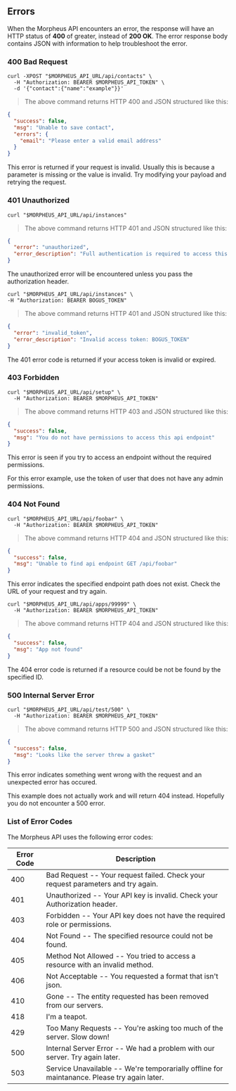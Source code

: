 ## Errors

When the Morpheus API encounters an error, the response will have an HTTP status of **400** of greater, instead of **200 OK**.  The error response body contains JSON with information to help troubleshoot the error.

### 400 Bad Request

```shell
curl -XPOST "$MORPHEUS_API_URL/api/contacts" \
  -H "Authorization: BEARER $MORPHEUS_API_TOKEN" \
  -d '{"contact":{"name":"example"}}'
```

> The above command returns HTTP 400 and JSON structured like this:

```json
{
  "success": false,
  "msg": "Unable to save contact",
  "errors": {
    "email": "Please enter a valid email address"
  }
}
```

This error is returned if your request is invalid. Usually this is because a parameter is missing or the value is invalid. Try modifying your payload and retrying the request.

### 401 Unauthorized

```shell
curl "$MORPHEUS_API_URL/api/instances"
```

> The above command returns HTTP 401 and JSON structured like this:

```json
{
  "error": "unauthorized",
  "error_description": "Full authentication is required to access this resource"
}
```

The unauthorized error will be encountered unless you pass the authorization header.

<!-- ### 401 Invalid Token -->

```shell
curl "$MORPHEUS_API_URL/api/instances" \
-H "Authorization: BEARER BOGUS_TOKEN"
```

> The above command returns HTTP 401 and JSON structured like this:

```json
{
  "error": "invalid_token",
  "error_description": "Invalid access token: BOGUS_TOKEN"
}
```

The 401 error code is returned if your access token is invalid or expired.

### 403 Forbidden

```shell
curl "$MORPHEUS_API_URL/api/setup" \
  -H "Authorization: BEARER $MORPHEUS_API_TOKEN"
```

> The above command returns HTTP 403 and JSON structured like this:

```json
{
  "success": false,
  "msg": "You do not have permissions to access this api endpoint"
}
```

This error is seen if you try to access an endpoint without the required permissions.  

For this error example, use the token of user that does not have any admin permissions.

### 404 Not Found

```shell
curl "$MORPHEUS_API_URL/api/foobar" \
  -H "Authorization: BEARER $MORPHEUS_API_TOKEN"

```
> The above command returns HTTP 404 and JSON structured like this:

```json
{
  "success": false,
  "msg": "Unable to find api endpoint GET /api/foobar"
}
```


This error indicates the specified endpoint path does not exist. Check the URL of your request and try again.

<!-- ### 404 ID Not Found -->

```shell
curl "$MORPHEUS_API_URL/api/apps/99999" \
  -H "Authorization: BEARER $MORPHEUS_API_TOKEN"
```

> The above command returns HTTP 404 and JSON structured like this:

```json
{
  "success": false,
  "msg": "App not found"
}
```

The 404 error code is returned if a resource could be not be found by the specified ID.

### 500 Internal Server Error

```shell
curl "$MORPHEUS_API_URL/api/test/500" \
  -H "Authorization: BEARER $MORPHEUS_API_TOKEN"
```
> The above command returns HTTP 500 and JSON structured like this:

```json
{
  "success": false,
  "msg": "Looks like the server threw a gasket"
}
```

This error indicates something went wrong with the request and an unexpected error has occured. 

This example does not actually work and will return 404 instead.  Hopefully you do not encounter a 500 error.

### List of Error Codes

The Morpheus API uses the following error codes:

Error Code | Description
---------- | -------
400 | Bad Request -- Your request failed. Check your request parameters and try again.
401 | Unauthorized -- Your API key is invalid. Check your Authorization header.
403 | Forbidden -- Your API key does not have the required role or permissions.
404 | Not Found -- The specified resource could not be found.
405 | Method Not Allowed -- You tried to access a resource with an invalid method.
406 | Not Acceptable -- You requested a format that isn't json.
410 | Gone -- The entity requested has been removed from our servers.
418 | I'm a teapot.
429 | Too Many Requests -- You're asking too much of the server. Slow down!
500 | Internal Server Error -- We had a problem with our server. Try again later.
503 | Service Unavailable -- We're temporarially offline for maintanance. Please try again later.

